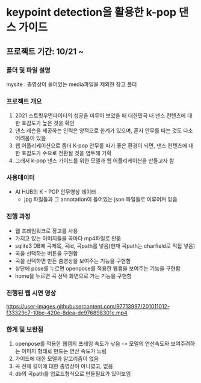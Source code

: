# keypoint detection을 활용한 k-pop 댄스 가이드

## 프로젝트 기간: 10/21 ~

### 폴더 및 파일 설명
mysite : 춤영상이 들어있는 media파일을 제외한 장고 폴더

### 프로젝트 개요
1. 2021 스트릿우먼파이터의 성공을 미루어 보았을 때 대한민국 내 댄스 컨텐츠에 대한 호감도가 높은 것을 확인
2. 댄스 레슨을 제공하는 인력은 양적으로 한계가 있으며, 혼자 안무를 따는 것도 다소 어려움이 있음
3. 웹 어플리케이션으로 좀더 K-pop 안무를 따기 좋은 환경이 되면, 댄스 컨텐츠에 대한 호감도가 수요로 전환될 것을 염두해 기획
4. 그래서 k-pop 댄스 가이드를 위한 모델과 웹 어플리케이션을 만들고자 함

### 사용데이터 
- AI HUB의 K - POP 안무영상 데이터
  - jpg 파일들과 그 annotation이 들어있는 json 파일들로 이루어져 있음
 
 ### 진행 과정
 - 웹 프레임워크로 장고를 사용
 - 가지고 있는 이미지들을 곡마다 mp4파일로 만듦
 - sqlite3 DB에 곡제목, 곡id, 곡path를 넣음(현재 곡path는 charfield로 직접 넣음)
 - 곡을 선택하는 버튼을 구현함
 - 곡을 선택하면 만든 춤영상을 보여주는 기능을 구현함
 - 상단에 pose를 누르면 openpose를 적용한 웹캠을 보여주는 기능을 구현함
 - home을 누르면 곡 선택 화면으로 가는 기능을 구현함
 
 
 ### 진행된 웹 시연 영상
https://user-images.githubusercontent.com/97713997/201011012-f33329c7-10be-420e-8dea-de976898301c.mp4


 
 ### 한계 및 보완점
 1. openpose를 적용한 웹캠의 프레임 속도가 낮음 -> 모델의 연산속도와 보여주려하는 이미지 형태로 만드는 연산 속도가 느림
 2. 가이드에 대한 모델과 알고리즘이 없음
 3. 곡 전체 길이에 대한 춤영상이 아니였고,  없음
 4. db의 곡path를 업로드형식으로 만들필요가 있어보임
